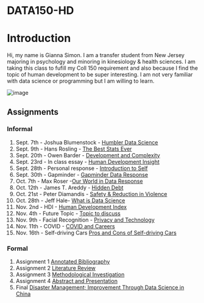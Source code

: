 # DATA150-HD

# Introduction
Hi, my name is Gianna Simon. I am a transfer student from New Jersey majoring in psychology and minoring in kinesiology & health sciences. I am taking this class to fufill my Coll 150 requirement and also because I find the topic of human development to be super interesting. I am not very familiar with data science or programming but I am willing to learn.

![image](https://user-images.githubusercontent.com/89987918/135104009-20295c92-cc15-4e96-b1c0-334db61d005f.png)
## Assignments
### Informal
1. Sept. 7th - Joshua Blumenstock - [Humbler Data Science](blumenstock.md)
2. Sept. 9th - Hans Rosling - [The Best Stats Ever](rosling.md) 
3. Sept. 20th - Owen Barder - [Development and Complexity](barder.md)
4. Sept. 23rd - In class essay - [Human Development Insight](insight.md)
5. Sept. 28th - Personal response - [Introduction to Self](simon.md)
6. Sept. 30th - Gapminder - [Gapminder Data Response](gapminder.md)
7. Oct. 7th - Max Roser -[Our World in Data Response](roser.md)
8. Oct. 12th - James T. Areddy - [Hidden Debt](areddy.md)
9. Oct. 21st - Peter Diamandis - [Safety & Reduction in Violence](diamandis.md)
10. Oct. 28th - Jeff Hale- [What is Data Science](hale.md)
11. Nov. 2nd - HDI - [Human Development Index](hdi.md)
12. Nov. 4th - Future Topic - [Topic to discuss](topic.md)
13. Nov. 9th - Facial Recognition - [Privacy and Technology](recognition.md)
14. Nov. 11th - COVID - [COVID and Careers](covid.md)
15. Nov. 16th - Self-driving Cars [Pros and Cons of Self-driving Cars](driving.md) 

### Formal
1. Assignment 1 [Annotated Bibliography](annotatedbib.md)
2. Assignment 2 [Literature Review](litreview.md)
3. Assignment 3 [Methodological Investigation](methods.md)
4. Assignment 4 [Abstract and Presentation](pres.md)
5. Final [Disaster Management; Improvement Through Data Science in China](final.md)
